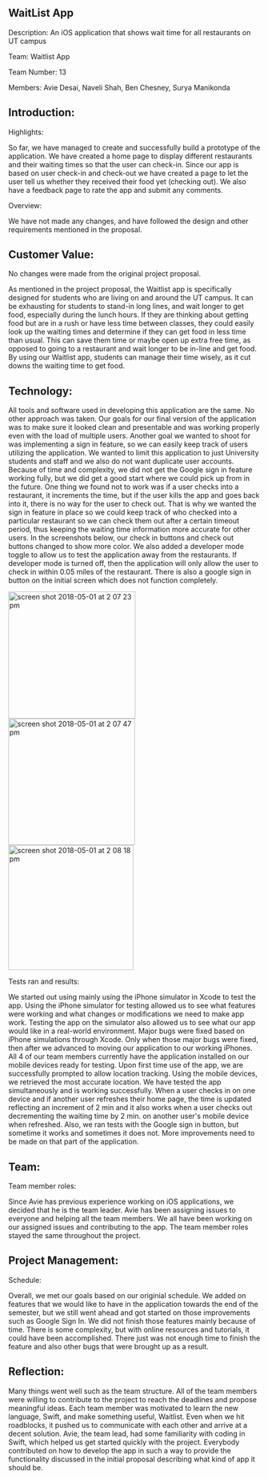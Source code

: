 ## WaitList App

Description: An iOS application that shows wait time for all restaurants on UT campus

Team: Waitlist App

Team Number: 13

Members: Avie Desai, Naveli Shah, Ben Chesney, Surya Manikonda

## Introduction:

Highlights:

So far, we have managed to create and successfully build a prototype of the application. We have created a home page to display different restaurants and their waiting times so that the user can check-in. Since our app is based on user check-in and check-out we have created a page to let the user tell us whether they received their food yet (checking out). We also have a feedback page to rate the app and submit any comments.

Overview:

We have not made any changes, and have followed the design and other requirements mentioned in the proposal.


## Customer Value:

No changes were made from the original project proposal.

As mentioned in the project proposal, the Waitlist app is specifically designed for students who are living on and around the UT campus. It can be exhausting for students to stand-in long lines, and wait longer to get food, especially during the lunch hours. If they are thinking about getting food but are in a rush or have less time between classes, they could easily look up the waiting times and determine if they can get food in less time than usual. This can save them time or maybe open up extra free time, as opposed to going to a restaurant and wait longer to be in-line and get food. By using our Waitlist app, students can manage their time wisely, as it cut downs the waiting time to get food.

## Technology:

All tools and software used in developing this application are the same. No other approach was taken. Our goals for our final version of the application was to make sure it looked clean and presentable and was working properly even with the load of multiple users. Another goal we wanted to shoot for was implementing a sign in feature, so we can easily keep track of users utilizing the application. We wanted to limit this application to just University students and staff and we also do not want duplicate user accounts. Because of time and complexity, we did not get the Google sign in feature working fully, but we did get a good start where we could pick up from in the future. One thing we found not to work was if a user checks into a restaurant, it increments the time, but if the user kills the app and goes back into it, there is no way for the user to check out. That is why we wanted the sign in feature in place so we could keep track of who checked into a particular restaurant so we can check them out after a certain timeout period, thus keeping the waiting time information more accurate for other users. In the screenshots below, our check in buttons and check out buttons changed to show more color. We also added a developer mode toggle to allow us to test the application away from the restaurants. If developer mode is turned off, then the application will only allow the user to check in within 0.05 miles of the restaurant. There is also a google sign in button on the initial screen which does not function completely. 
 
<img width="254" alt="screen shot 2018-05-01 at 2 07 23 pm" src="https://user-images.githubusercontent.com/29310209/39486202-55c2ed38-4d49-11e8-8676-2fb028a84575.png">

<img width="253" alt="screen shot 2018-05-01 at 2 07 47 pm" src="https://user-images.githubusercontent.com/29310209/39486220-63c40f98-4d49-11e8-95a8-1007d7d0c2aa.png">

<img width="250" alt="screen shot 2018-05-01 at 2 08 18 pm" src="https://user-images.githubusercontent.com/29310209/39486236-6e8d41e2-4d49-11e8-9b4d-df82b67a3eb9.png">

Tests ran and results:

We started out using mainly using the iPhone simulator in Xcode to test the app. Using the iPhone simulator for testing allowed us to see what features were working and what changes or modifications we need to make app work. Testing the app on the simulator also allowed us to see what our app would like in a real-world environment. Major bugs were fixed based on iPhone simulations through Xcode. Only when those major bugs were fixed, then after we advanced to moving our application to our working iPhones. All 4 of our team members currently have the application installed on our mobile devices ready for testing. Upon first time use of the app, we are successfully prompted to allow location tracking. Using the mobile devices, we retrieved the most accurate location. We have tested the app simultaneously and is working successfully. When a user checks in on one device and if another user refreshes their home page, the time is updated reflecting an increment of 2 min and it also works when a user checks out decrementing the waiting time by 2 min. on another user's mobile device when refreshed. Also, we ran tests with the Google sign in button, but sometime it works and sometimes it does not. More improvements need to be made on that part of the application. 

## Team:

Team member roles:

Since Avie has previous experience working on iOS applications, we decided that he is the team leader. Avie has been assigning issues to everyone and helping all the team members. We all have been working on our assigned issues and contributing to the app. The team member roles stayed the same throughout the project. 


## Project Management:

Schedule:

Overall, we met our goals based on our originial schedule. We added on features that we would like to have in the application towards the end of the semester, but we still went ahead and got started on those improvements such as Google Sign In. We did not finish those features mainly because of time. There is some complexity, but with online resources and tutorials, it could have been accomplished. There just was not enough time to finish the feature and also other bugs that were brought up as a result. 

## Reflection:

Many things went well such as the team structure. All of the team members were willing to contribute to the project to reach the deadlines and propose meaningful ideas. Each team member was motivated to learn the new language, Swift, and make something useful, Waitlist. Even when we hit roadblocks, it pushed us to communicate with each other and arrive at a decent solution. Avie, the team lead, had some familiarity with coding in Swift, which helped us get started quickly with the project. Everybody contributed on how to develop the app in such a way to provide the functionality discussed in the initial proposal describing what kind of app it should be.


